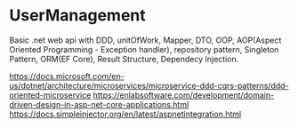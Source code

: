 # UserManagement

Basic .net web api with 
DDD, 
unitOfWork, 
Mapper,
DTO,
OOP,
AOP(Aspect Oriented Programming - Exception handler),
repository pattern,
Singleton Pattern,
ORM(EF Core),
Result Structure,
Dependecy Injection.

https://docs.microsoft.com/en-us/dotnet/architecture/microservices/microservice-ddd-cqrs-patterns/ddd-oriented-microservice
https://enlabsoftware.com/development/domain-driven-design-in-asp-net-core-applications.html
https://docs.simpleinjector.org/en/latest/aspnetintegration.html
